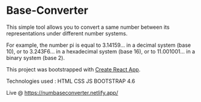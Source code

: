 # Base-Converter

This simple tool allows you to convert a same number between its representations under different number systems.

For example, the number pi is equal to 3.14159... in a decimal system (base 10), or to 3.243F6... in a hexadecimal system (base 16), or to 11.001001... in a binary system (base 2).

This project was bootstrapped with [Create React App](https://github.com/facebook/create-react-app).

Technologies used : HTML CSS JS BOOTSTRAP 4.6

Live @ https://numbaseconverter.netlify.app/

